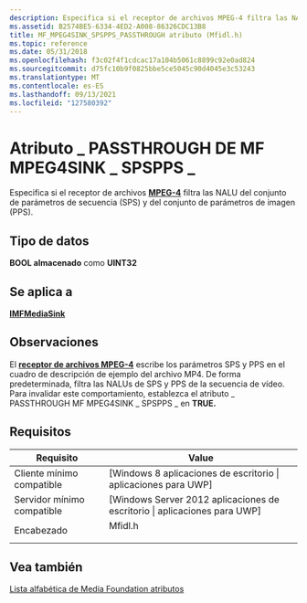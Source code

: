 ```yaml
---
description: Especifica si el receptor de archivos MPEG-4 filtra las NALU del conjunto de parámetros de secuencia (SPS) y del conjunto de parámetros de imagen (PPS).
ms.assetid: B2574BE5-6334-4ED2-A008-86326CDC13B8
title: MF_MPEG4SINK_SPSPPS_PASSTHROUGH atributo (Mfidl.h)
ms.topic: reference
ms.date: 05/31/2018
ms.openlocfilehash: f3c02f4f1cdcac17a104b5061c8899c92e0ad824
ms.sourcegitcommit: d75fc10b9f0825bbe5ce5045c90d4045e3c53243
ms.translationtype: MT
ms.contentlocale: es-ES
ms.lasthandoff: 09/13/2021
ms.locfileid: "127580392"
---
```

# <a name="mf_mpeg4sink_spspps_passthrough-attribute"></a>Atributo \_ PASSTHROUGH DE MF MPEG4SINK \_ SPSPPS \_

Especifica si el receptor de archivos [**MPEG-4**](mpeg-4-file-sink.md) filtra las NALU del conjunto de parámetros de secuencia (SPS) y del conjunto de parámetros de imagen (PPS).

## <a name="data-type"></a>Tipo de datos

**BOOL almacenado** como **UINT32**

## <a name="applies-to"></a>Se aplica a

[**IMFMediaSink**](/windows/desktop/api/mfidl/nn-mfidl-imfmediasink)

## <a name="remarks"></a>Observaciones

El [**receptor de archivos MPEG-4**](mpeg-4-file-sink.md) escribe los parámetros SPS y PPS en el cuadro de descripción de ejemplo del archivo MP4. De forma predeterminada, filtra las NALUs de SPS y PPS de la secuencia de vídeo. Para invalidar este comportamiento, establezca el atributo \_ PASSTHROUGH MF MPEG4SINK \_ SPSPPS \_ en **TRUE.**

## <a name="requirements"></a>Requisitos



| Requisito | Value |
|-------------------------------------|------------------------------------------------------------------------------------|
| Cliente mínimo compatible<br/> | \[Windows 8 aplicaciones de escritorio \| aplicaciones para UWP\]<br/>                                  |
| Servidor mínimo compatible<br/> | \[Windows Server 2012 aplicaciones de escritorio \| aplicaciones para UWP\]<br/>                        |
| Encabezado<br/>                   | <dl> <dt>Mfidl.h</dt> </dl> |



## <a name="see-also"></a>Vea también

<dl> <dt>

[Lista alfabética de Media Foundation atributos](alphabetical-list-of-media-foundation-attributes.md)
</dt> </dl>

 

 




